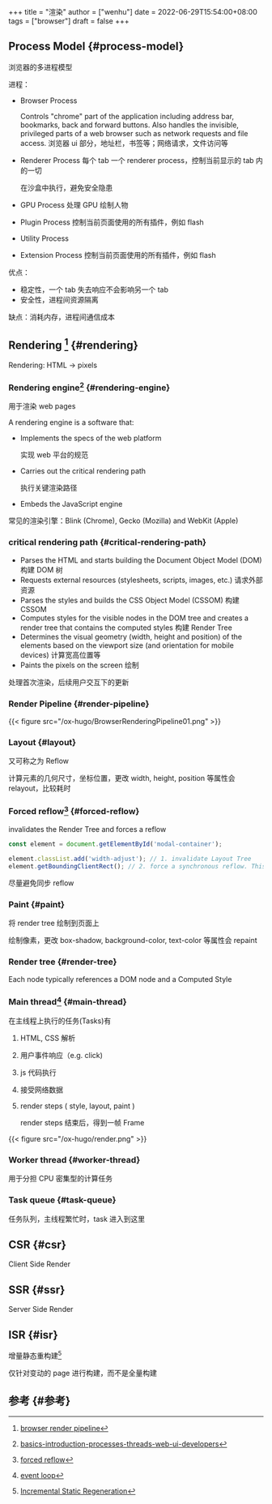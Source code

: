 +++
title = "渲染"
author = ["wenhu"]
date = 2022-06-29T15:54:00+08:00
tags = ["browser"]
draft = false
+++

## Process Model {#process-model}

浏览器的多进程模型

进程：

-   Browser Process

    Controls "chrome" part of the application including address bar, bookmarks, back and forward buttons.
    Also handles the invisible, privileged parts of a web browser such as network requests and file access.
    浏览器 ui 部分，地址栏，书签等；网络请求，文件访问等

-   Renderer Process
    每个 tab 一个 renderer process，控制当前显示的 tab 内的一切

    在沙盒中执行，避免安全隐患

-   GPU Process
    处理 GPU 绘制人物
-   Plugin Process
    控制当前页面使用的所有插件，例如 flash

-   Utility Process

-   Extension Process
    控制当前页面使用的所有插件，例如 flash

优点：

-   稳定性，一个 tab 失去响应不会影响另一个 tab
-   安全性，进程间资源隔离

缺点：消耗内存，进程间通信成本


## Rendering [^fn:1] {#rendering}

Rendering: HTML -&gt; pixels


### Rendering engine[^fn:2] {#rendering-engine}

用于渲染 web pages

A rendering engine is a software that:

-   Implements the specs of the web platform

    实现 web 平台的规范

-   Carries out the critical rendering path

    执行关键渲染路径

-   Embeds the JavaScript engine

常见的渲染引擎：Blink (Chrome), Gecko (Mozilla) and WebKit (Apple)


### critical rendering path {#critical-rendering-path}

-   Parses the HTML and starts building the Document Object Model (DOM)
    构建 DOM 树
-   Requests external resources (stylesheets, scripts, images, etc.)
    请求外部资源
-   Parses the styles and builds the CSS Object Model (CSSOM)
    构建 CSSOM
-   Computes styles for the visible nodes in the DOM tree and creates a render tree that contains the computed styles
    构建 Render Tree
-   Determines the visual geometry (width, height and position) of the elements based on the viewport size (and orientation for mobile devices)
    计算宽高位置等
-   Paints the pixels on the screen
    绘制

处理首次渲染，后续用户交互下的更新


### Render Pipeline {#render-pipeline}

{{< figure src="/ox-hugo/BrowserRenderingPipeline01.png" >}}


### Layout {#layout}

又可称之为 Reflow

计算元素的几何尺寸，坐标位置，更改 width, height, position 等属性会 relayout，比较耗时


### Forced reflow[^fn:3] {#forced-reflow}

invalidates the Render Tree and forces a reflow

```js
const element = document.getElementById('modal-container');

element.classList.add('width-adjust'); // 1. invalidate Layout Tree
element.getBoundingClientRect(); // 2. force a synchronous reflow. This can be SLOW!
```

尽量避免同步 reflow


### Paint {#paint}

将 render tree 绘制到页面上

绘制像素，更改 box-shadow, background-color, text-color 等属性会 repaint


### Render tree {#render-tree}

Each node typically references a DOM node and a Computed Style


### Main thread[^fn:4] {#main-thread}

在主线程上执行的任务(Tasks)有

1.  HTML, CSS 解析
2.  用户事件响应（e.g. click)
3.  js 代码执行
4.  接受网络数据
5.  render steps ( style, layout, paint )

    render steps 结束后，得到一帧 Frame

{{< figure src="/ox-hugo/render.png" >}}


### Worker thread {#worker-thread}

用于分担 CPU 密集型的计算任务


### Task queue {#task-queue}

任务队列，主线程繁忙时，task 进入到这里


## CSR {#csr}

Client Side Render


## SSR {#ssr}

Server Side Render


## ISR {#isr}

增量静态重构建[^fn:5]

仅针对变动的 page 进行构建，而不是全量构建


## 参考 {#参考}

[^fn:1]: [browser render pipeline](https://www.webperf.tips/tip/browser-rendering-pipeline/)
[^fn:2]: [basics-introduction-processes-threads-web-ui-developers](https://www.telerik.com/blogs/angular-basics-introduction-processes-threads-web-ui-developers)
[^fn:3]: [ forced reflow](https://www.webperf.tips/tip/layout-thrashing/)
[^fn:4]: [ event loop](https://www.webperf.tips/tip/event-loop/)
[^fn:5]: [Incremental Static Regeneration](https://nextjs.org/docs/basic-features/data-fetching/incremental-static-regeneration)